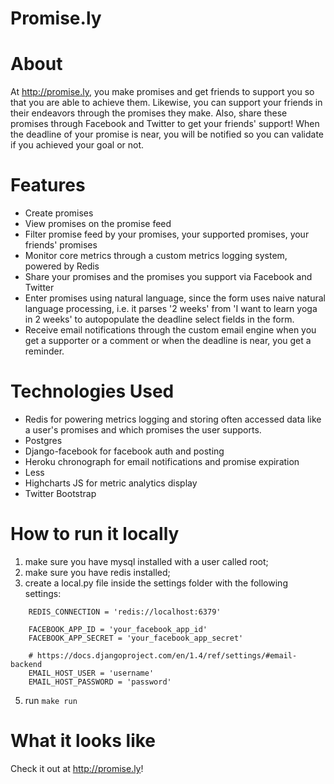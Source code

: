 # Promise.ly

# About

At http://promise.ly, you make promises and get friends to support you so that you are able to achieve them. Likewise, you can support your friends in their endeavors through the promises they make. Also, share these promises through Facebook and Twitter to get your friends' support!
When the deadline of your promise is near, you will be notified so you can validate if you achieved your goal or not.

# Features
* Create promises
* View promises on the promise feed
* Filter promise feed by your promises, your supported promises, your friends' promises
* Monitor core metrics through a custom metrics logging system, powered by Redis
* Share your promises and the promises you support via Facebook and Twitter
* Enter promises using natural language, since the form uses naive natural language processing, i.e. it parses '2 weeks' from 'I want to learn yoga in 2 weeks' to autopopulate the deadline select fields in the form.
* Receive email notifications through the custom email engine when you get a supporter or a comment or when the deadline is near, you get a reminder.

# Technologies Used
* Redis for powering metrics logging and storing often accessed data like a user's promises and which promises the user supports.
* Postgres
* Django-facebook for facebook auth and posting
* Heroku chronograph for email notifications and promise expiration
* Less
* Highcharts JS for metric analytics display
* Twitter Bootstrap

# How to run it locally

1. make sure you have mysql installed with a user called root;
2. make sure you have redis installed;
3. create a local.py file inside the settings folder with the following settings:
```
    REDIS_CONNECTION = 'redis://localhost:6379'

    FACEBOOK_APP_ID = 'your_facebook_app_id'
    FACEBOOK_APP_SECRET = 'your_facebook_app_secret'

    # https://docs.djangoproject.com/en/1.4/ref/settings/#email-backend
    EMAIL_HOST_USER = 'username'
    EMAIL_HOST_PASSWORD = 'password'
```
5. run `make run`

# What it looks like
Check it out at http://promise.ly!
